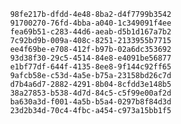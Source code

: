 
                98fe217b-dfdd-4e48-8ba2-d4f7799b3542
                91700270-76fd-4bba-a040-1c349091f4ee
                fea69b51-c283-44d6-aeab-d5b1d167a7b2
                7c92bd9b-009a-408c-8251-2133955b7715
                ee4f69be-e708-412f-b97b-02a6dc353692
                93d38f30-29c5-4514-84e8-e4091be56877
                e1bf77df-644f-4135-8ee8-9f144c92ff65
                9afcb58e-c53d-4a5e-b75a-23158bd26c7d
                d7b4a6d7-2882-4291-8b04-8cfdd3e148b5
                38a27853-b538-4d7d-84c5-c5f99e00af2d
                ba630a3d-f001-4a5b-b5a4-0297b8f84d3d
                23d2b34d-70c4-4fbc-a454-c973a15bb1f5
                